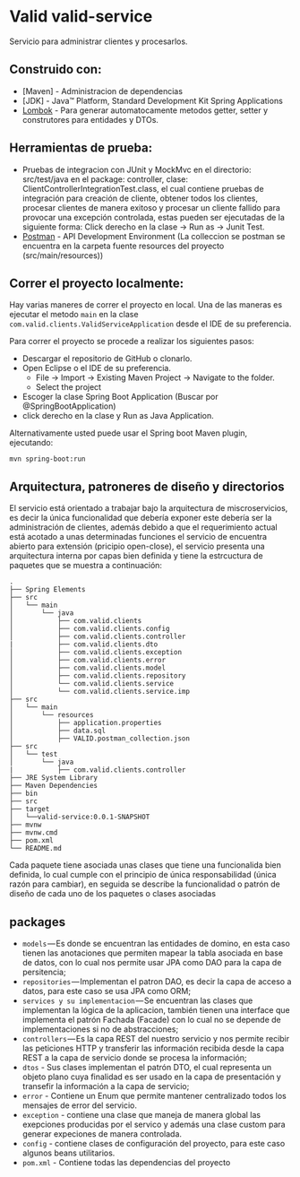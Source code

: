 # Valid  valid-service
Servicio para administrar clientes  y procesarlos.

## Construido con:

* 	[Maven] - Administracion de dependencias
* 	[JDK] - Java™ Platform, Standard  Development Kit
Spring Applications
* 	[Lombok](https://projectlombok.org/) - Para generar automatocamente metodos getter, setter y construtores para  	entidades y DTOs.



## Herramientas de prueba:
*   Pruebas de integracion con JUnit y MockMvc en el directorio: src/test/java en el package: controller, clase: ClientControllerIntegrationTest.class, el cual contiene pruebas de integración para creación de cliente, obtener todos los clientes, procesar clientes de manera exitoso y procesar un cliente fallido para provocar una excepción controlada, estas pueden ser ejecutadas de la siguiente forma: Click derecho en la clase -> Run as -> Junit Test.
* 	[Postman](https://www.getpostman.com/) - API Development Environment (La colleccion se postman se encuentra en la carpeta fuente resources del proyecto (src/main/resources))



## Correr el proyecto localmente:
Hay varias maneres de correr el proyecto en local. Una de las maneras es ejecutar el metodo `main`  en la clase `com.valid.clients.ValidServiceApplication` desde el IDE de su preferencia.

Para correr el proyecto se procede a realizar los siguientes pasos:
* 	Descargar el repositorio de GitHub o clonarlo.
* 	Open Eclipse o el IDE de su preferencia.
	* File -> Import -> Existing Maven Project -> Navigate to the folder.
	* Select the project
* 	Escoger la clase Spring Boot Application (Buscar por  @SpringBootApplication)
* 	click derecho en la clase y  Run as Java Application.

Alternativamente usted puede usar el Spring boot Maven plugin, ejecutando:

```shell
mvn spring-boot:run
```

## Arquitectura, patroneres de diseño y directorios

El servicio está orientado a trabajar bajo la arquitectura de miscroservicios, es decir la única funcionalidad que debería exponer este debería ser la administración de clientes, además debido a que el requerimiento actual está acotado a unas determinadas funciones el servicio de encuentra abierto para extensión (pricipio open-close), el servicio presenta una arquitectura interna por capas bien definida y tiene la estrcuctura de paquetes que se muestra a continuación:

```text
.
├── Spring Elements
├── src
│   └── main
│       └── java
│           ├── com.valid.clients
│           ├── com.valid.clients.config
│           ├── com.valid.clients.controller
|           ├── com.valid.clients.dto
│           ├── com.valid.clients.exception
│           ├── com.valid.clients.error
│           ├── com.valid.clients.model
│           ├── com.valid.clients.repository
│           └── com.valid.clients.service
│           └── com.valid.clients.service.imp
├── src
│   └── main
│       └── resources
│           ├── application.properties
│           ├── data.sql
│           ├── VALID.postman_collection.json
├── src
│   └── test
│       └── java
|           ├── com.valid.clients.controller
├── JRE System Library
├── Maven Dependencies
├── bin
├── src
├── target
│   └──valid-service:0.0.1-SNAPSHOT
├── mvnw
├── mvnw.cmd
├── pom.xml
└── README.md
```

Cada paquete tiene asociada unas clases que tiene una funcionalida bien definida, lo cual cumple con el principio de única responsabilidad (única razón para cambiar), en seguida se describe la funcionalidad o patrón de diseño de cada uno de los paquetes o clases asociadas

## packages

* 	`models` — Es donde se encuentran las entidades de domino, en esta caso tienen las anotaciones que permiten mapear la 	   tabla asociada en base de datos, con lo cual nos permite usar JPA como DAO para la capa de persitencia;
* 	`repositories` — Implementan el patron DAO, es decir la capa de acceso a datos, para este caso se usa JPA como ORM;
* 	`services y su implementacion` — Se encuentran las clases que implementan la lógica de la aplicacion, también tienen 	  una interface que implementa el patrón Fachada (Facade) con lo cual no se depende de implementaciones si no de  			 abstracciones;
* 	`controllers` — Es la capa REST del nuestro servicio y nos permite recibir las peticiones HTTP y  transferir 	  las 	   información recibida desde la capa REST a la capa de servicio donde se procesa la información;
*    `dtos` - Sus clases implementan el patrón DTO, el cual representa un objeto plano cuya finalidad es ser usado en la 	   capa de presentación y transefir la información a la capa de servicio;
*   `error` - Contiene un Enum que permite mantener centralizado todos los mensajes de error del servicio.
*   `exception` - contiene  una clase que maneja de manera global las exepciones producidas por el servico y además      	  una clase custom para generar expeciones de manera controlada.
*    `config` - contiene clases de configuración del proyecto, para este caso algunos beans utilitarios.
* 	`pom.xml` - Contiene todas las dependencias del proyecto
